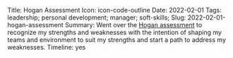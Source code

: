 Title: Hogan Assessment
Icon: icon-code-outline
Date: 2022-02-01
Tags: leadership; personal development; manager; soft-skills;
Slug: 2022-02-01-hogan-assessment
Summary: Went over the [Hogan assessment](https://www.hoganassessments.com/assessment/motives-values-preferences-inventory/) to recognize my strengths and weaknesses with the intention of shaping my teams and environment to suit my strengths and start a path to address my weaknesses.
Timeline: yes
